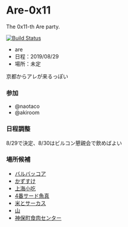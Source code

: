 Are-0x11
========
The 0x11-th Are party.

[![Build Status](https://travis-ci.org/AreKai/Are-0x11.svg)](https://travis-ci.org/AreKai/Are-0x11)

- are
- 日程：2019/08/29
- 場所：未定

京都からアレが来るっぽい

### 参加
 - @naotaco
 - @akiroom

### 日程調整

8/29で決定、8/30はビルコン懇親会で飲めばよい

### 場所候補

- [バルバッコア](http://www.barbacoa.jp/)
- [かずすけ](http://tabelog.com/kanagawa/A1404/A140405/14018634/)
- [上海小吃](http://shanghai-xiaochi.com/)
- [4番サード魚真](http://tabelog.com/tokyo/A1303/A130301/13001785/)
- [米とサーカス](http://tabelog.com/tokyo/A1305/A130503/13124219/)
- [山](http://ja.wikipedia.org/wiki/%E5%B1%B1)
- [神保町食肉センター](http://tabelog.com/tokyo/A1310/A131003/13111568/)
